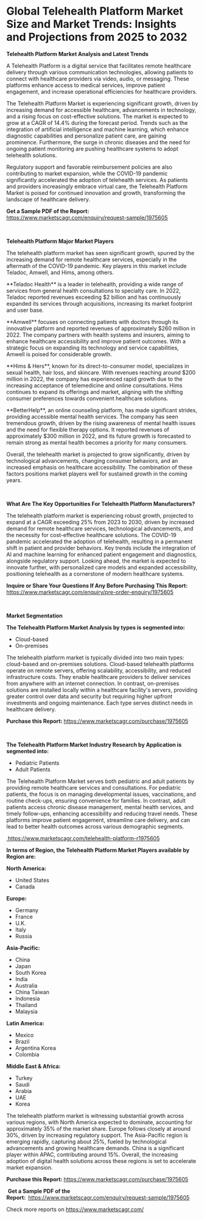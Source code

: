 <p><h1>Global Telehealth Platform Market Size and Market Trends: Insights and Projections from 2025 to 2032</h1></p><p><strong>Telehealth Platform Market Analysis and Latest Trends</strong></p>
<p><p>A Telehealth Platform is a digital service that facilitates remote healthcare delivery through various communication technologies, allowing patients to connect with healthcare providers via video, audio, or messaging. These platforms enhance access to medical services, improve patient engagement, and increase operational efficiencies for healthcare providers.</p><p>The Telehealth Platform Market is experiencing significant growth, driven by increasing demand for accessible healthcare, advancements in technology, and a rising focus on cost-effective solutions. The market is expected to grow at a CAGR of 14.4% during the forecast period. Trends such as the integration of artificial intelligence and machine learning, which enhance diagnostic capabilities and personalize patient care, are gaining prominence. Furthermore, the surge in chronic diseases and the need for ongoing patient monitoring are pushing healthcare systems to adopt telehealth solutions.</p><p>Regulatory support and favorable reimbursement policies are also contributing to market expansion, while the COVID-19 pandemic significantly accelerated the adoption of telehealth services. As patients and providers increasingly embrace virtual care, the Telehealth Platform Market is poised for continued innovation and growth, transforming the landscape of healthcare delivery.</p></p>
<p><strong>Get a Sample PDF of the Report:&nbsp;</strong> <a href="https://www.marketscagr.com/enquiry/request-sample/1975605?utm_campaign=2462&utm_medium=2&utm_source=Github&utm_content=ia&utm_term=10032025&utm_id=telehealth-platform">https://www.marketscagr.com/enquiry/request-sample/1975605</a></p>
<p>&nbsp;</p>
<p><strong>Telehealth Platform Major Market Players</strong></p>
<p><p>The telehealth platform market has seen significant growth, spurred by the increasing demand for remote healthcare services, especially in the aftermath of the COVID-19 pandemic. Key players in this market include Teladoc, Amwell, and Hims, among others.</p><p>**Teladoc Health** is a leader in telehealth, providing a wide range of services from general health consultations to specialty care. In 2022, Teladoc reported revenues exceeding $2 billion and has continuously expanded its services through acquisitions, increasing its market footprint and user base.</p><p>**Amwell** focuses on connecting patients with doctors through its innovative platform and reported revenues of approximately $260 million in 2022. The company partners with health systems and insurers, aiming to enhance healthcare accessibility and improve patient outcomes. With a strategic focus on expanding its technology and service capabilities, Amwell is poised for considerable growth.</p><p>**Hims & Hers**, known for its direct-to-consumer model, specializes in sexual health, hair loss, and skincare. With revenues reaching around $200 million in 2022, the company has experienced rapid growth due to the increasing acceptance of telemedicine and online consultations. Hims continues to expand its offerings and market, aligning with the shifting consumer preferences towards convenient healthcare solutions.</p><p>**BetterHelp**, an online counseling platform, has made significant strides, providing accessible mental health services. The company has seen tremendous growth, driven by the rising awareness of mental health issues and the need for flexible therapy options. It reported revenues of approximately $300 million in 2022, and its future growth is forecasted to remain strong as mental health becomes a priority for many consumers.</p><p>Overall, the telehealth market is projected to grow significantly, driven by technological advancements, changing consumer behaviors, and an increased emphasis on healthcare accessibility. The combination of these factors positions market players well for sustained growth in the coming years.</p></p>
<p>&nbsp;</p>
<p><strong>What Are The Key Opportunities For Telehealth Platform Manufacturers?</strong></p>
<p><p>The telehealth platform market is experiencing robust growth, projected to expand at a CAGR exceeding 25% from 2023 to 2030, driven by increased demand for remote healthcare services, technological advancements, and the necessity for cost-effective healthcare solutions. The COVID-19 pandemic accelerated the adoption of telehealth, resulting in a permanent shift in patient and provider behaviors. Key trends include the integration of AI and machine learning for enhanced patient engagement and diagnostics, alongside regulatory support. Looking ahead, the market is expected to innovate further, with personalized care models and expanded accessibility, positioning telehealth as a cornerstone of modern healthcare systems.</p></p>
<p><strong>Inquire or Share Your Questions If Any Before Purchasing This Report:</strong> <a href="https://www.marketscagr.com/enquiry/pre-order-enquiry/1975605?utm_campaign=2462&utm_medium=2&utm_source=Github&utm_content=ia&utm_term=10032025&utm_id=telehealth-platform">https://www.marketscagr.com/enquiry/pre-order-enquiry/1975605</a></p>
<p>&nbsp;</p>
<p><strong>Market Segmentation</strong></p>
<p><strong>The Telehealth Platform Market Analysis by types is segmented into:</strong></p>
<p><ul><li>Cloud-based</li><li>On-premises</li></ul></p>
<p><p>The telehealth platform market is typically divided into two main types: cloud-based and on-premises solutions. Cloud-based telehealth platforms operate on remote servers, offering scalability, accessibility, and reduced infrastructure costs. They enable healthcare providers to deliver services from anywhere with an internet connection. In contrast, on-premises solutions are installed locally within a healthcare facility's servers, providing greater control over data and security but requiring higher upfront investments and ongoing maintenance. Each type serves distinct needs in healthcare delivery.</p></p>
<p><strong>Purchase this Report:&nbsp;</strong><a href="https://www.marketscagr.com/purchase/1975605?utm_campaign=2462&utm_medium=2&utm_source=Github&utm_content=ia&utm_term=10032025&utm_id=telehealth-platform">https://www.marketscagr.com/purchase/1975605</a></p>
<p>&nbsp;</p>
<p><strong>The Telehealth Platform Market Industry Research by Application is segmented into:</strong></p>
<p><ul><li>Pediatric Patients</li><li>Adult Patients</li></ul></p>
<p><p>The Telehealth Platform Market serves both pediatric and adult patients by providing remote healthcare services and consultations. For pediatric patients, the focus is on managing developmental issues, vaccinations, and routine check-ups, ensuring convenience for families. In contrast, adult patients access chronic disease management, mental health services, and timely follow-ups, enhancing accessibility and reducing travel needs. These platforms improve patient engagement, streamline care delivery, and can lead to better health outcomes across various demographic segments.</p></p>
<p><a href="https://www.marketscagr.com/telehealth-platform-r1975605?utm_campaign=2462&utm_medium=2&utm_source=Github&utm_content=ia&utm_term=10032025&utm_id=telehealth-platform">&nbsp;https://www.marketscagr.com/telehealth-platform-r1975605</a></p>
<p><strong>In terms of Region, the Telehealth Platform Market Players available by Region are:</strong></p>
<p>
    <p> <strong> North America: </strong>
        <ul>
            <li>United States</li>
            <li>Canada</li>
        </ul>
        </p> 
    <p> <strong> Europe: </strong>
        <ul>
            <li>Germany</li>
            <li>France</li>
            <li>U.K.</li>
            <li>Italy</li>
            <li>Russia</li>
        </ul>
        </p> 
    <p> <strong> Asia-Pacific: </strong>
        <ul>
            <li>China</li>
            <li>Japan</li>
            <li>South Korea</li>
            <li>India</li>
            <li>Australia</li>
            <li>China Taiwan</li>
            <li>Indonesia</li>
            <li>Thailand</li>
            <li>Malaysia</li>
        </ul>
        </p> 
    <p> <strong> Latin America: </strong>
        <ul>
            <li>Mexico</li>
            <li>Brazil</li>
            <li>Argentina Korea</li>
            <li>Colombia</li>
        </ul>
        </p> 
    <p> <strong> Middle East & Africa: </strong>
        <ul>
            <li>Turkey</li>
            <li>Saudi</li>
            <li>Arabia</li>
            <li>UAE</li>
            <li>Korea</li>
        </ul>
    </p>
    </p>
<p><p>The telehealth platform market is witnessing substantial growth across various regions, with North America expected to dominate, accounting for approximately 35% of the market share. Europe follows closely at around 30%, driven by increasing regulatory support. The Asia-Pacific region is emerging rapidly, capturing about 25%, fueled by technological advancements and growing healthcare demands. China is a significant player within APAC, contributing around 15%. Overall, the increasing adoption of digital health solutions across these regions is set to accelerate market expansion.</p></p>
<p><strong>Purchase this Report: </strong><a href="https://www.marketscagr.com/purchase/1975605?utm_campaign=2462&utm_medium=2&utm_source=Github&utm_content=ia&utm_term=10032025&utm_id=telehealth-platform">https://www.marketscagr.com/purchase/1975605</a></p>
<p>&nbsp;<strong>Get a Sample PDF of the Report:&nbsp;&nbsp;</strong><a href="https://www.marketscagr.com/enquiry/request-sample/1975605?utm_campaign=2462&utm_medium=2&utm_source=Github&utm_content=ia&utm_term=10032025&utm_id=telehealth-platform">https://www.marketscagr.com/enquiry/request-sample/1975605</a></p>
<p><strong></strong></p>
<p>Check more reports on <a href="https://www.marketscagr.com/?utm_campaign=2462&utm_medium=2&utm_source=Github&utm_content=ia&utm_term=10032025&utm_id=telehealth-platform">https://www.marketscagr.com/</a></p>